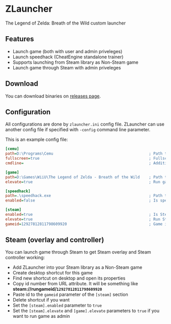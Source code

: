 # ZLauncher
The Legend of Zelda: Breath of the Wild custom launcher

## Features
* Launch game (both with user and admin priveleges)
* Launch speedhack (CheatEngine standalone trainer)
* Supports launching from Steam library as Non-Steam game
* Launch game through Steam with admin priveleges

## Download
You can download binaries on [releases page](../../releases).

## Configuration
All configurations are done by `zlauncher.ini` config file.
ZLauncher can use another config file if specified with `-config` command line parameter.

This is an example config file:
```ini
[cemu]
path=D:\Programs\Cemu                                          ; Path to Cemu
fullscreen=true                                                ; Fullscreen
cmdline=                                                       ; Additional Cemu command line parameters

[game]
path=D:\Games\WiiU\The Legend of Zelda - Breath of the Wild    ; Path to the game
elevate=true                                                   ; Run game with admin priveleges

[speedhack]
path=.\speedhack.exe                                           ; Path to speedhack trainer
enabled=false                                                  ; Is speedhack enabled

[steam]
enabled=true                                                   ; Is Steam support enabled
elevate=true                                                   ; Run Steam with admin priveleges
gameid=12927812811798609920                                    ; Game id in Steam library
```

## Steam (overlay and controller)
You can launch game through Steam to get Steam overlay and Steam controller working:
* Add ZLauncher into your Steam library as a Non-Steam game
* Create desktop shortcut for this game
* Find new shortcut on desktop and open its properties
* Copy id number from URL attribute. It will be something like **steam://rungameid/`12927812811798609920`**
* Paste id to the `gameid` parameter of the `[steam]` section
* Delete shortcut if you want
* Set the `[steam].enabled` parameter to `true`
* Set the `[steam].elevate` and `[game].elevate` parameters to `true` if you want to run game as admin
